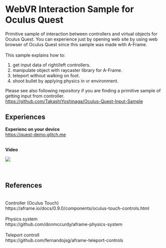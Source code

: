 # WebVR Interaction Sample for Oculus Quest
Primitive sample of interaction between controllers and virtual objects for Oculus Quest. You can experience just by opening web site by using web browser of Oculus Quest since this sample was made with A-Frame.<br><br>
This sample explains how to:<br>
1) get input data of right/left controllers.<br>
2) manipulate object with raycaster library for A-Frame.<br>
3) teleport without walking on foot.<br>
4) shoot bullet by applying physics in vr environment.<br>

Please see also following repository if you are finding a primitive sample of getting input from controller.<br>
https://github.com/TakashiYoshinaga/Oculus-Quest-Input-Sample

## Experiences
<b>Experienc on your device</b><br>
https://quest-demo.glitch.me

<br>
<b>Video</b><br>

[![](https://img.youtube.com/vi/J-AQpvOawJ0/0.jpg)](https://www.youtube.com/watch?v=J-AQpvOawJ0)
<br><br><br>

## References
<br>
Controller (Oculus Touch)<br>
https://aframe.io/docs/0.9.0/components/oculus-touch-controls.html
<br><br>
Physics system<br>
https://github.com/donmccurdy/aframe-physics-system
<br><br>
Teleport controll<br>
https://github.com/fernandojsg/aframe-teleport-controls

